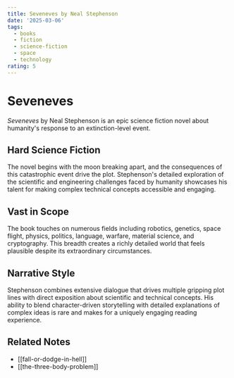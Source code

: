 ```yaml
---
title: Seveneves by Neal Stephenson
date: '2025-03-06'
tags:
  - books
  - fiction
  - science-fiction
  - space
  - technology
rating: 5
---
```


# Seveneves

*Seveneves* by Neal Stephenson is an epic science fiction novel about humanity's response to an extinction-level event.

## Hard Science Fiction

The novel begins with the moon breaking apart, and the consequences of this catastrophic event drive the plot. Stephenson's detailed exploration of the scientific and engineering challenges faced by humanity showcases his talent for making complex technical concepts accessible and engaging.

## Vast in Scope

The book touches on numerous fields including robotics, genetics, space flight, physics, politics, language, warfare, material science, and cryptography. This breadth creates a richly detailed world that feels plausible despite its extraordinary circumstances.

## Narrative Style

Stephenson combines extensive dialogue that drives multiple gripping plot lines with direct exposition about scientific and technical concepts. His ability to blend character-driven storytelling with detailed explanations of complex ideas is rare and makes for a uniquely engaging reading experience.

## Related Notes

- [[fall-or-dodge-in-hell]]
- [[the-three-body-problem]]
